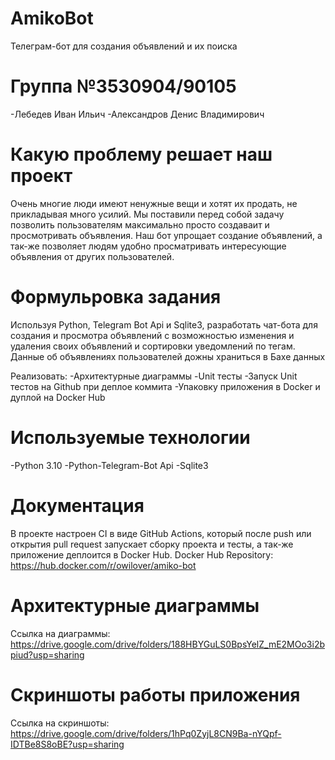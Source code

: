 # AmikoBot
Телеграм-бот для создания объявлений и их поиска

# Группа №3530904/90105
 -Лебедев Иван Ильич
 -Александров Денис Владимирович

# Какую проблему решает наш проект
Очень многие люди имеют ненужные вещи и хотят их продать, не прикладывая много усилий. Мы поставили перед собой задачу позволить пользователям максимально просто создаваит и просмотривать объявления.
Наш бот упрощает создание объявлений, а так-же позволяет людям удобно просматривать интересующие объявления от других пользователей.

# Формульровка задания
Используя Python, Telegram Bot Api и Sqlite3, разработать чат-бота для создания и просмотра объявлений с возможностью изменения и удаления своих объявлений и сортировки уведомлений по тегам.
Данные об объявлениях пользователей дожны храниться в Бахе данных

Реализовать:
 -Архитектурные диаграммы
 -Unit тесты
 -Запуск Unit тестов на Github при деплое коммита
 -Упаковку приложения в Docker и дуплой на Docker Hub
# Используемые технологии
 -Python 3.10
 -Python-Telegram-Bot Api
 -Sqlite3

# Документация
 В проекте настроен CI в виде GitHub Actions, который после push или открытия pull request запускает сборку проекта и тесты, а так-же приложение деплоится в Docker Hub.
 Docker Hub Repository: https://hub.docker.com/r/owilover/amiko-bot

# Архитектурные диаграммы

 Ссылка на диаграммы: https://drive.google.com/drive/folders/188HBYGuLS0BpsYelZ_mE2MOo3i2bpiud?usp=sharing

# Скриншоты работы приложения
 Ссылка на скриншоты: https://drive.google.com/drive/folders/1hPq0ZyjL8CN9Ba-nYQpf-IDTBe8S8oBE?usp=sharing
